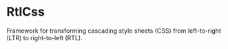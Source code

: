 RtlCss
======

Framework for transforming cascading style sheets (CSS) from left-to-right (LTR) to right-to-left (RTL).
